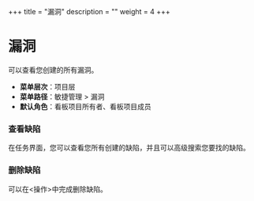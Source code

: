 ﻿+++
title = "漏洞"
description = ""
weight = 4
+++

# 漏洞
  
  可以查看您创建的所有漏洞。
  
  - **菜单层次**：项目层
  - **菜单路径**：敏捷管理 > 漏洞
  - **默认角色**：看板项目所有者、看板项目成员

### 查看缺陷
    
  在任务界面，您可以查看您所有创建的缺陷，并且可以高级搜索您要找的缺陷。
    
### 删除缺陷
    
  可以在<操作>中完成删除缺陷。
